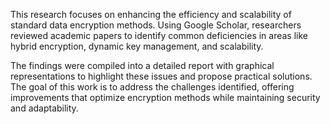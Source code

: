 This research focuses on enhancing the efficiency and scalability of standard data encryption methods. Using Google Scholar, researchers reviewed academic papers to identify common deficiencies in areas like hybrid encryption, dynamic key management, and scalability.

The findings were compiled into a detailed report with graphical representations to highlight these issues and propose practical solutions. The goal of this work is to address the challenges identified, offering improvements that optimize encryption methods while maintaining security and adaptability.
